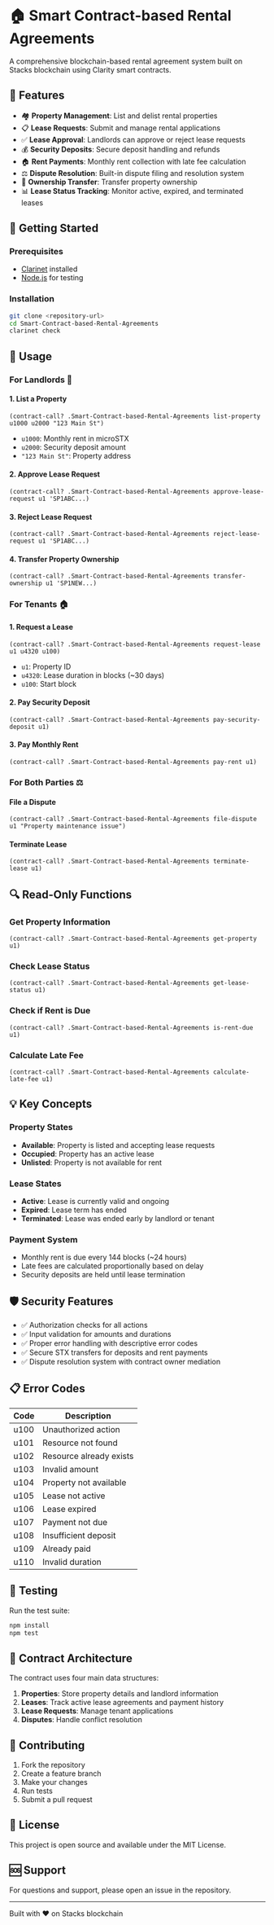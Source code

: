 # 🏠 Smart Contract-based Rental Agreements

A comprehensive blockchain-based rental agreement system built on Stacks blockchain using Clarity smart contracts.

## 🌟 Features

- 🏘️ **Property Management**: List and delist rental properties
- 📋 **Lease Requests**: Submit and manage rental applications  
- ✅ **Lease Approval**: Landlords can approve or reject lease requests
- 💰 **Security Deposits**: Secure deposit handling and refunds
- 🏠 **Rent Payments**: Monthly rent collection with late fee calculation
- ⚖️ **Dispute Resolution**: Built-in dispute filing and resolution system
- 🔄 **Ownership Transfer**: Transfer property ownership
- 📊 **Lease Status Tracking**: Monitor active, expired, and terminated leases

## 🚀 Getting Started

### Prerequisites

- [Clarinet](https://github.com/hirosystems/clarinet) installed
- [Node.js](https://nodejs.org/) for testing

### Installation

```bash
git clone <repository-url>
cd Smart-Contract-based-Rental-Agreements
clarinet check
```

## 📖 Usage

### For Landlords 🏡

#### 1. List a Property
```clarity
(contract-call? .Smart-Contract-based-Rental-Agreements list-property u1000 u2000 "123 Main St")
```
- `u1000`: Monthly rent in microSTX
- `u2000`: Security deposit amount
- `"123 Main St"`: Property address

#### 2. Approve Lease Request
```clarity
(contract-call? .Smart-Contract-based-Rental-Agreements approve-lease-request u1 'SP1ABC...)
```

#### 3. Reject Lease Request
```clarity
(contract-call? .Smart-Contract-based-Rental-Agreements reject-lease-request u1 'SP1ABC...)
```

#### 4. Transfer Property Ownership
```clarity
(contract-call? .Smart-Contract-based-Rental-Agreements transfer-ownership u1 'SP1NEW...)
```

### For Tenants 🏠

#### 1. Request a Lease
```clarity
(contract-call? .Smart-Contract-based-Rental-Agreements request-lease u1 u4320 u100)
```
- `u1`: Property ID
- `u4320`: Lease duration in blocks (~30 days)
- `u100`: Start block

#### 2. Pay Security Deposit
```clarity
(contract-call? .Smart-Contract-based-Rental-Agreements pay-security-deposit u1)
```

#### 3. Pay Monthly Rent
```clarity
(contract-call? .Smart-Contract-based-Rental-Agreements pay-rent u1)
```

### For Both Parties ⚖️

#### File a Dispute
```clarity
(contract-call? .Smart-Contract-based-Rental-Agreements file-dispute u1 "Property maintenance issue")
```

#### Terminate Lease
```clarity
(contract-call? .Smart-Contract-based-Rental-Agreements terminate-lease u1)
```

## 🔍 Read-Only Functions

### Get Property Information
```clarity
(contract-call? .Smart-Contract-based-Rental-Agreements get-property u1)
```

### Check Lease Status
```clarity
(contract-call? .Smart-Contract-based-Rental-Agreements get-lease-status u1)
```

### Check if Rent is Due
```clarity
(contract-call? .Smart-Contract-based-Rental-Agreements is-rent-due u1)
```

### Calculate Late Fee
```clarity
(contract-call? .Smart-Contract-based-Rental-Agreements calculate-late-fee u1)
```

## 💡 Key Concepts

### Property States
- **Available**: Property is listed and accepting lease requests
- **Occupied**: Property has an active lease
- **Unlisted**: Property is not available for rent

### Lease States
- **Active**: Lease is currently valid and ongoing
- **Expired**: Lease term has ended
- **Terminated**: Lease was ended early by landlord or tenant

### Payment System
- Monthly rent is due every 144 blocks (~24 hours)
- Late fees are calculated proportionally based on delay
- Security deposits are held until lease termination

## 🛡️ Security Features

- ✅ Authorization checks for all actions
- ✅ Input validation for amounts and durations  
- ✅ Proper error handling with descriptive error codes
- ✅ Secure STX transfers for deposits and rent payments
- ✅ Dispute resolution system with contract owner mediation

## 📋 Error Codes

| Code | Description |
|------|-------------|
| u100 | Unauthorized action |
| u101 | Resource not found |
| u102 | Resource already exists |
| u103 | Invalid amount |
| u104 | Property not available |
| u105 | Lease not active |
| u106 | Lease expired |
| u107 | Payment not due |
| u108 | Insufficient deposit |
| u109 | Already paid |
| u110 | Invalid duration |

## 🧪 Testing

Run the test suite:
```bash
npm install
npm test
```

## 📜 Contract Architecture

The contract uses four main data structures:

1. **Properties**: Store property details and landlord information
2. **Leases**: Track active lease agreements and payment history
3. **Lease Requests**: Manage tenant applications
4. **Disputes**: Handle conflict resolution

## 🤝 Contributing

1. Fork the repository
2. Create a feature branch
3. Make your changes
4. Run tests
5. Submit a pull request

## 📄 License

This project is open source and available under the MIT License.

## 🆘 Support

For questions and support, please open an issue in the repository.

---

Built with ❤️ on Stacks blockchain
